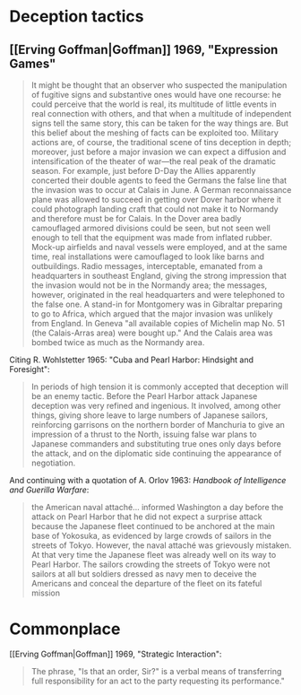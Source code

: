 # Deception tactics

## [[Erving Goffman|Goffman]] 1969, "Expression Games"

> It might be thought that an observer who suspected the manipulation of fugitive signs and substantive ones would have one recourse: he could perceive that the world is real, its multitude of little events in real connection with others, and that when a multitude of independent signs tell the same story, this can be taken for the way things are. But this belief about the meshing of facts can be exploited too. Military actions are, of course, the traditional scene of tins deception in depth; moreover, just before a major invasion we can expect a diffusion and intensification of the theater of war—the real peak of the dramatic season. For example, just before D-Day the Allies apparently concerted their double agents to feed the Germans the false line that the invasion was to occur at Calais in June. A German reconnaissance plane was allowed to succeed in getting over Dover harbor where it could photograph landing craft that could not make it to Normandy and therefore must be for Calais. In the Dover area badly camouflaged armored divisions could be seen, but not seen well enough to tell that the equipment was made from inflated rubber. Mock-up airfields and naval vessels were employed, and at the same time, real installations were camouflaged to look like barns and outbuildings. Radio messages, interceptable, emanated from a headquarters in southeast England, giving the strong impression that the invasion would not be in the Normandy area; the messages, however, originated in the real headquarters and were telephoned to the false one. A stand-in for Montgomery was in Gibraltar preparing to go to Africa, which argued that the major invasion was unlikely from England. In Geneva "all available copies of Michelin map No. 51 (the Calais-Arras area) were bought up." And the Calais area was bombed twice as much as the Normandy area.

Citing R. Wohlstetter 1965: "Cuba and Pearl Harbor: Hindsight and Foresight":

> In periods of high tension it is commonly accepted that deception will be an enemy tactic. Before the Pearl Harbor attack Japanese deception was very refined and ingenious. It involved, among other things, giving shore leave to large numbers of Japanese sailors, reinforcing garrisons on the northern border of Manchuria to give an impression of a thrust to the North, issuing false war plans to Japanese commanders and substituting true ones only days before the attack, and on the diplomatic side continuing the appearance of negotiation.

And continuing with a quotation of A. Orlov 1963: _Handbook of Intelligence and Guerilla Warfare_:

> the American naval attaché... informed Washington a day before the attack on Pearl Harbor that he did not expect a surprise attack because the Japanese fleet continued to be anchored at the main base of Yokosuka, as evidenced by large crowds of sailors in the streets of Tokyo. However, the naval attaché was grievously mistaken. At that very time the Japanese fleet was already well on its way to Pearl Harbor. The sailors crowding the streets of Tokyo were not sailors at all but soldiers dressed as navy men to deceive the Americans and conceal the departure of the fleet on its fateful mission

# Commonplace

[[Erving Goffman|Goffman]] 1969, "Strategic Interaction":

> The phrase, "Is that an order, Sir?" is a verbal means of transferring full responsibility for an act to the party requesting its performance."